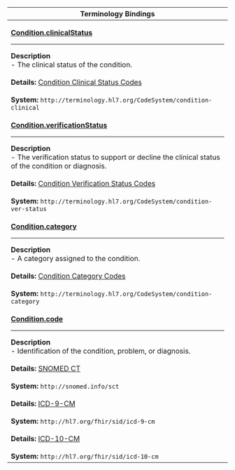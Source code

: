 |Terminology Bindings|
|---|
|<p>**[Condition.clinicalStatus](https://hl7.org/fhir/r4/valueset-condition-clinical.html)**<hr>**Description**<br>- The clinical status of the condition.<br><br>**Details:** [Condition Clinical Status Codes](https://hl7.org/fhir/r4/valueset-condition-clinical.html)<br><br>**System:** `http://terminology.hl7.org/CodeSystem/condition-clinical`|
|<p>**[Condition.verificationStatus](https://hl7.org/fhir/r4/valueset-condition-ver-status.html)**<hr>**Description**<br>- The verification status to support or decline the clinical status of the condition or diagnosis.<br><br>**Details:** [Condition Verification Status Codes](https://hl7.org/fhir/r4/valueset-condition-ver-status.html)<br><br>**System:** `http://terminology.hl7.org/CodeSystem/condition-ver-status`|
|<p>**[Condition.category](https://hl7.org/fhir/r4/valueset-condition-category.html)**<hr>**Description**<br>- A category assigned to the condition.<br><br>**Details:** [Condition Category Codes](https://hl7.org/fhir/r4/valueset-condition-category.html)<br><br>**System:** `http://terminology.hl7.org/CodeSystem/condition-category`|
|<p>**[Condition.code](https://hl7.org/fhir/r4/condition-definitions.html#Condition.code)**<hr>**Description**<br>- Identification of the condition, problem, or diagnosis.<br><br>**Details:** [SNOMED CT](https://hl7.org/fhir/r4/snomedct.html)<br><br>**System:** `http://snomed.info/sct`<br><br>**Details:** [ICD-9-CM](https://hl7.org/fhir/icd.html)<br><br>**System:** `http://hl7.org/fhir/sid/icd-9-cm`<br><br>**Details:** [ICD-10-CM](https://hl7.org/fhir/icd.html)<br><br>**System:** `http://hl7.org/fhir/sid/icd-10-cm`|